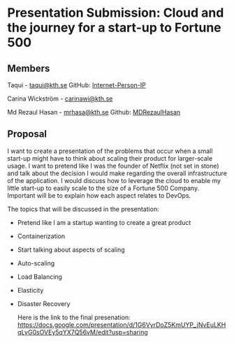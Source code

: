 # Presentation Submission: Cloud and the journey for a start-up to Fortune 500

## Members

Taqui - taqui@kth.se
GitHub: [Internet-Person-IP](https://github.com/Internet-Person-IP)

Carina Wickström - carinawi@kth.se

Md Rezaul Hasan - mrhasa@kth.se
Github: [MDRezaulHasan](https://github.com/MDRezaulHasan)
## Proposal

I want to create a presentation of the problems that occur when a small start-up might have to think about scaling their product for larger-scale usage. I want to pretend like I was the founder of Netflix (not set in stone) and talk about the decision I would make regarding the overall infrastructure of the application. I would discuss how to leverage the cloud to enable my little start-up to easily scale to the size of a Fortune 500 Company. Important will be to explain how each aspect relates to DevOps.

The topics that will be discussed in the presentation:

- Pretend like I am a startup wanting to create a great product
- Containerization
- Start talking about aspects of scaling
- Auto-scaling 
- Load Balancing
- Elasticity
- Disaster Recovery


  Here is the link to the final presenation: https://docs.google.com/presentation/d/1G6VyrDoZ5KmUYP_jNvEuLKHqLyG0sOVEy5qYX7Q56vM/edit?usp=sharing

